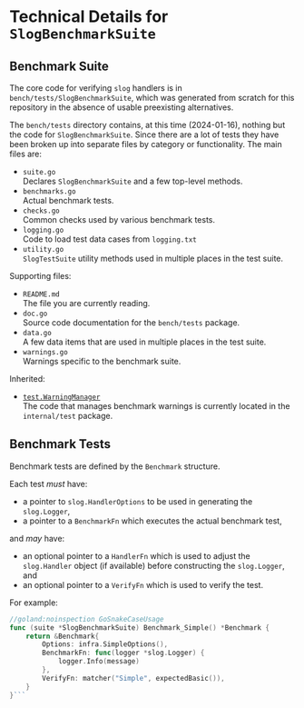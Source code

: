 # Technical Details for `SlogBenchmarkSuite`

## Benchmark Suite

The core code for verifying `slog` handlers is in `bench/tests/SlogBenchmarkSuite`,
which was generated from scratch for this repository in the absence of usable preexisting alternatives.

The `bench/tests` directory contains, at this time (2024-01-16),
nothing but the code for `SlogBenchmarkSuite`.
Since there are a lot of tests they have been broken up into separate files
by category or functionality.
The main files are:

* `suite.go`  
  Declares `SlogBenchmarkSuite` and a few top-level methods.
* `benchmarks.go`  
  Actual benchmark tests.
* `checks.go`  
  Common checks used by various benchmark tests.
* `logging.go`  
  Code to load test data cases from `logging.txt`
* `utility.go`  
  `SlogTestSuite` utility methods used in multiple places in the test suite.

Supporting files:

* `README.md`  
  The file you are currently reading.
* `doc.go`  
  Source code documentation for the `bench/tests` package.
* `data.go`  
  A few data items that are used in multiple places in the test suite.
* `warnings.go`  
  Warnings specific to the benchmark suite.

Inherited:

* [`test.WarningManager`](https://github.com/madkins23/go-slog/blob/main/internal/test/warnings.go)  
  The code that manages benchmark warnings is currently located in the `internal/test` package.

## Benchmark Tests

Benchmark tests are defined by the `Benchmark` structure.

Each test _must_ have:
* a pointer to `slog.HandlerOptions` to be used in generating the `slog.Logger`,
* a pointer to a `BenchmarkFn` which executes the actual benchmark test,

and _may_ have:
* an optional pointer to a `HandlerFn` which is used to adjust
  the `slog.Handler` object (if available) before constructing the `slog.Logger`, and
* an optional pointer to a `VerifyFn` which is used to verify the test.

For example:

```Go
//goland:noinspection GoSnakeCaseUsage
func (suite *SlogBenchmarkSuite) Benchmark_Simple() *Benchmark {
    return &Benchmark{
        Options: infra.SimpleOptions(),
        BenchmarkFn: func(logger *slog.Logger) {
            logger.Info(message)
        },
        VerifyFn: matcher("Simple", expectedBasic()),
    }
}```
